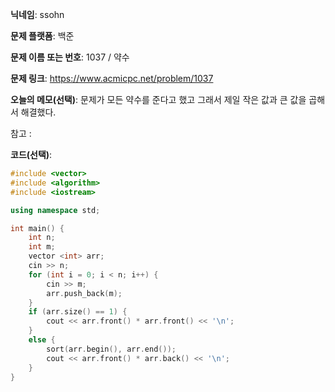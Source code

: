**닉네임**: ssohn

**문제 플랫폼**: 백준

**문제 이름 또는 번호**: 1037 / 약수

**문제 링크**: https://www.acmicpc.net/problem/1037

**오늘의 메모(선택)**: 문제가 모든 약수를 준다고 했고 그래서 제일 작은 값과 큰 값을 곱해서 해결했다.

참고 : 

**코드(선택)**:

```c++
#include <vector>
#include <algorithm>
#include <iostream>

using namespace std;

int main() {
	int n;
	int m;
	vector <int> arr;
	cin >> n;
	for (int i = 0; i < n; i++) {
		cin >> m;
		arr.push_back(m);
	}
	if (arr.size() == 1) {
		cout << arr.front() * arr.front() << '\n';
	}
	else {
		sort(arr.begin(), arr.end());
		cout << arr.front() * arr.back() << '\n';
	}
}
```
